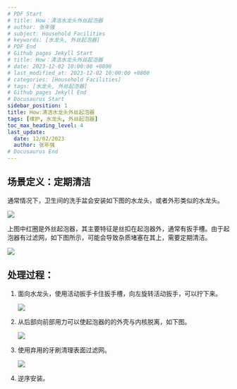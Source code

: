 ```yaml
---
# PDF Start
# title: How：清洁水龙头外丝起泡器
# author: 张年强
# subject: Household Facilities
# keywords: [水龙头, 外丝起泡器]
# PDF End
# Github pages Jekyll Start
# title: How：清洁水龙头外丝起泡器
# date: 2023-12-02 10:00:00 +0800
# last_modified_at: 2023-12-02 10:00:00 +0800
# categories: [Household Facilities]
# tags: [水龙头, 外丝起泡器] 
# Github pages Jekyll End
# Docusaurus Start
sidebar_position: 1
title: How:清洁水龙头外丝起泡器
tags: [维护, 水龙头, 外丝起泡器]
toc_max_heading_level: 4
last_update:
  date: 12/02/2023
  author: 张年强
# Docusaurus End
---
```


## 场景定义：定期清洁

通常情况下，卫生间的洗手盆会安装如下图的水龙头，或者外形类似的水龙头。

![](https://p-md.s3.bitiful.net/90000/99140-00001/99140-00001-01.jpg)

上图中红圈是外丝起泡器，其主要特征是丝扣在起泡器外，通常有扳手槽。由于起泡器有过滤网，如下图所示，可能会导致杂质堵塞在其上，需要定期清洁。

![](https://p-md.s3.bitiful.net/90000/99140-00001/99140-00001-02.jpg)

## 处理过程：

1. 面向水龙头，使用活动扳手卡住扳手槽，向左旋转活动扳手，可以拧下来。

   ![](https://p-md.s3.bitiful.net/90000/99140-00001/99140-00001-03.jpg)

2. 从后部向前部用力可以使起泡器的的外壳与内核脱离，如下图。

   ![](https://p-md.s3.bitiful.net/90000/99140-00001/99140-00001-04.jpg)

3. 使用弃用的牙刷清理表面过滤网。

   ![](https://p-md.s3.bitiful.net/90000/99140-00001/99140-00001-05.jpg)

4. 逆序安装。
